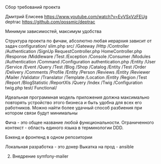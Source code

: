 Сбор требований проекта

Дмитрий Елисеев https://www.youtube.com/watch?v=EvVSxVzFEUg 
deptrac https://github.com/qossmic/deptrac

Минимум зависимостей, максимум удобства

Структура проекта по фичам, абсолютно любая иерархия зависит от задач
configuration/
    slim.php
src/
    /Gateway
        /Http
            /Controller
                /Authentication
                    /SignUp
                        RequestController.php
                HomeController.php
            /Response
            /Middleware
            /Test
            /Exception
        /Console
            /Consumer
    /Modules 
        /Authentication
            /Command
            /Configuration
                authentication.php
            /Entity
                /User
            /Service
            /Event
            /Query
            /Test
        /Blog
        /Shop
            /Catalog
                /Entity
                /Test
            /Order
            /Delivery
        /Comments
        /Profile
            /Entity
                /Person
        /Reviews
            /Entity
                /Reviewer
        /Mailer
        /Validator
        /Translator
        /Template
        /Location
            /Entity
                /Region
            /Test
        /Report
        /BlogStatistic
            /ReportXls
                /Query
                /Index
        /Twig
            /Configuration
                twig.php
test/
    Functional/

Идеальная программная модель приложения должна максимально повторять устройство этого бизнеса и быть удобна для всех его работников.
Можно найти более удачный способ разбиения при котором связи будут минимальны

Фича - это общее название любой функциональности.
Ограниченного контекст - область единого языка в терминологии DDD.

Бэкенд и фронтенд в одном репозитории

Локальная разработка - это докер
Выкатка на прод - ansible

2. Внедрение symfony-mailer

